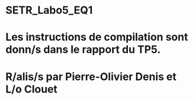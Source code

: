 # SETR_Labo5_EQ1

# Les instructions de compilation sont donn/s dans le rapport du TP5.
# R/alis/s par Pierre-Olivier Denis et L/o Clouet
